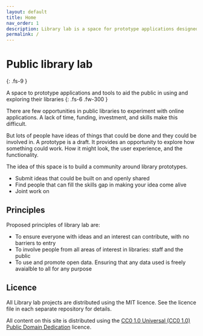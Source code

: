 ```yaml
---
layout: default
title: Home
nav_order: 1
description: Library lab is a space for prototype applications designed to aid the public in using their libraries
permalink: /
---
```


# Public library lab
{: .fs-9 }

A space to prototype applications and tools to aid the public in using and exploring their libraries
{: .fs-6 .fw-300 }

There are few opportunities in public libraries to experiment with online applications. A lack of time, funding, investment, and skills make this difficult.

But lots of people have ideas of things that could be done and they could be involved in. A prototype is a draft. It provides an opportunity to explore how something could work. How it might look, the user experience, and the functionality.

The idea of this space is to build a community around library prototypes.

* Submit ideas that could be built on and openly shared
* Find people that can fill the skills gap in making your idea come alive
* Joint work on 

## Principles

Proposed principles of library lab are:

* To ensure everyone with ideas and an interest can contribute, with no barriers to entry
* To involve people from all areas of interest in libraries: staff and the public
* To use and promote open data. Ensuring that any data used is freely avaialble to all for any purpose

## Licence

All Library lab projects are distributed using the MIT licence. See the licence file in each separate repository for details.

All content on this site is distributed using the [CC0 1.0 Universal (CC0 1.0)
Public Domain Dedication](https://github.com/LibrariesHacked/librarylab/blob/master/LICENSE) licence.